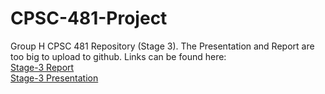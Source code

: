 # CPSC-481-Project
Group H CPSC 481 Repository (Stage 3).
The Presentation and Report are too big to upload to github. Links can be found here:  
[Stage-3 Report](https://uofc-my.sharepoint.com/:b:/g/personal/lucas_longarini_ucalgary_ca/EcUG7vHOUdlNoOUkiaFyw0UBbVl3lCCzaMS9JepgPWPLHg?e=suC0Kh)  
[Stage-3 Presentation](https://uofc-my.sharepoint.com/:p:/g/personal/lucas_longarini_ucalgary_ca/EQygrhHxYuJDrEgoXt0AOAsBG9NHj1wszG2xKJPsblbqcg?e=pLZ7HS)
